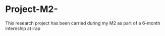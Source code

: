 # Project-M2-
This research project has been carried during my M2 as part of a 6-month internship at irap 
